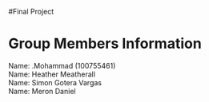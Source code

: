 #Final Project
# Group Members Information
  Name: .Mohammad (100755461)<br>
  Name: Heather Meatherall<br>
  Name: Simon Gotera Vargas<br>
  Name: Meron Daniel<br>
